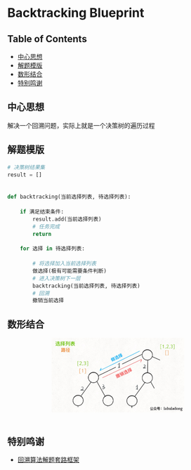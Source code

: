 # Backtracking Blueprint

Table of Contents
-----------------

* [中心思想](#中心思想)
* [解题模版](#解题模版)
* [数形结合](#数形结合)
* [特别鸣谢](#特别鸣谢)



## 中心思想

解决一个回溯问题，实际上就是一个决策树的遍历过程



## 解题模版

```python
# 决策树结果集
result = []


def backtracking(当前选择列表, 待选择列表):

    if 满足结束条件:
        result.add(当前选择列表)
        # 任务完成
        return

    for 选择 in 待选择列表:
      
        # 将选择加入当前选择列表
        做选择(极有可能需要条件判断)
        # 进入决策树下一层
        backtracking(当前选择列表, 待选择列表)
        # 回溯
        撤销当前选择

```





## 数形结合

<div align="center"> <img src="backtracking.jpg" width="60%"/> </div><br>



## 特别鸣谢

- [回溯算法解题套路框架](https://labuladong.gitbook.io/algo/suan-fa-si-wei-xi-lie/3.1-hui-su-suan-fa-dfs-suan-fa-xi-lie/hui-su-suan-fa-xiang-jie-xiu-ding-ban)

